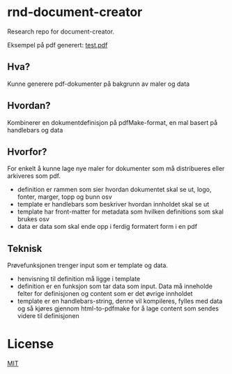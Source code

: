 # rnd-document-creator

Research repo for document-creator.

Eksempel på pdf generert: [test.pdf](/example/test.pdf)

## Hva?

Kunne generere pdf-dokumenter på bakgrunn av maler og data

## Hvordan?

Kombinerer en dokumentdefinisjon på pdfMake-format, en mal basert på handlebars og data

## Hvorfor?

For enkelt å kunne lage nye maler for dokumenter som må distribueres eller arkiveres som pdf.

- definition er rammen som sier hvordan dokumentet skal se ut, logo, fonter, marger, topp og bunn osv
- template er handlebars som beskriver hvordan innholdet skal se ut
- template har front-matter for metadata som hvilken definitions som skal brukes osv
- data er data som skal ende opp i ferdig formatert form i en pdf

## Teknisk

Prøvefunksjonen trenger input som er template og data.
- henvisning til definition må ligge i template
- definition er en funksjon som tar data som input. Data må inneholde felter for definisjonen og content som er det øvrige innholdet
- template er en handlebars-string, denne vil kompileres, fylles med data og så kjøres gjennom html-to-pdfmake for å lage content som sendes videre til definisjonen

# License

[MIT](LICENSE)
